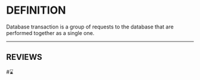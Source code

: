 # DEFINITION

Database transaction is a group of requests to the database that are performed together as a single one.

---
## REVIEWS
#⌛
